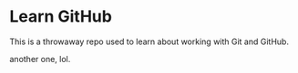 # Learn GitHub

This is a throwaway repo used to learn about working with Git and GitHub.



another one, lol.
